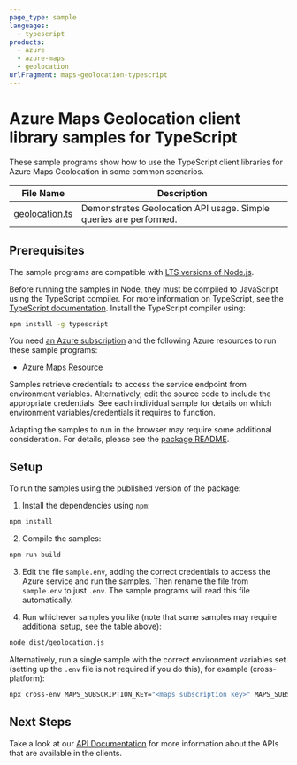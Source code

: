 ```yaml
---
page_type: sample
languages:
  - typescript
products:
  - azure
  - azure-maps
  - geolocation
urlFragment: maps-geolocation-typescript
---
```


# Azure Maps Geolocation client library samples for TypeScript

These sample programs show how to use the TypeScript client libraries for Azure Maps Geolocation in some common scenarios.

| **File Name**                 | **Description**                                                   |
| ----------------------------- | ----------------------------------------------------------------- |
| [geolocation.ts][geolocation] | Demonstrates Geolocation API usage. Simple queries are performed. |

## Prerequisites

The sample programs are compatible with [LTS versions of Node.js](https://nodejs.org/about/releases/).

Before running the samples in Node, they must be compiled to JavaScript using the TypeScript compiler. For more information on TypeScript, see the [TypeScript documentation][typescript]. Install the TypeScript compiler using:

```bash
npm install -g typescript
```

You need [an Azure subscription][freesub] and the following Azure resources to run these sample programs:

- [Azure Maps Resource][createinstance_azuremapsresource]

Samples retrieve credentials to access the service endpoint from environment variables. Alternatively, edit the source code to include the appropriate credentials. See each individual sample for details on which environment variables/credentials it requires to function.

Adapting the samples to run in the browser may require some additional consideration. For details, please see the [package README][package].

## Setup

To run the samples using the published version of the package:

1. Install the dependencies using `npm`:

```bash
npm install
```

2. Compile the samples:

```bash
npm run build
```

3. Edit the file `sample.env`, adding the correct credentials to access the Azure service and run the samples. Then rename the file from `sample.env` to just `.env`. The sample programs will read this file automatically.

4. Run whichever samples you like (note that some samples may require additional setup, see the table above):

```bash
node dist/geolocation.js
```

Alternatively, run a single sample with the correct environment variables set (setting up the `.env` file is not required if you do this), for example (cross-platform):

```bash
npx cross-env MAPS_SUBSCRIPTION_KEY="<maps subscription key>" MAPS_SUBSCRIPTION_KEY="<maps subscription key>" MAPS_CLIENT_ID="<maps client id>" MAPS_CLIENT_ID="<maps client id>" node dist/geolocation.js
```

## Next Steps

Take a look at our [API Documentation][apiref] for more information about the APIs that are available in the clients.

[geolocation]: https://github.com/Azure/azure-sdk-for-js/blob/main/sdk/maps/maps-geolocation/samples/v1/typescript/src/geolocation.ts
[apiref]: https://docs.microsoft.com/javascript/api/@azure/maps-geolocation
[freesub]: https://azure.microsoft.com/free/
[createinstance_azuremapsresource]: https://docs.microsoft.com/azure/azure-maps/how-to-create-template
[package]: https://github.com/Azure/azure-sdk-for-js/tree/main/sdk/maps/maps-geolocation/README.md
[typescript]: https://www.typescriptlang.org/docs/home.html

